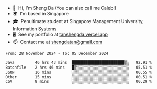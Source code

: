 <!---
tan-sd/tan-sd is a ✨ special ✨ repository because its `README.md` (this file) appears on your GitHub profile.
You can click the Preview link to take a look at your changes.
--->
- 👋  Hi, I'm Sheng Da (You can also call me Caleb!)
- 🌍  I'm based in Singapore
- 🎓  Penultimate student at Singapore Management University, Information Systems
- 🖥️  See my portfolio at [tanshengda.vercel.app](https://tanshengda.vercel.app/)
- 📫  Contact me at [shengdatan@gmail.com](mailto:shengdatan@gmail.com)

<!--START_SECTION:waka-->

```txt
From: 28 November 2024 - To: 05 December 2024

Java         46 hrs 43 mins  ███████████████████████▒░   92.91 %
Batchfile    2 hrs 46 mins   █▒░░░░░░░░░░░░░░░░░░░░░░░   05.51 %
JSON         16 mins         ░░░░░░░░░░░░░░░░░░░░░░░░░   00.55 %
Other        15 mins         ░░░░░░░░░░░░░░░░░░░░░░░░░   00.51 %
CSV          8 mins          ░░░░░░░░░░░░░░░░░░░░░░░░░   00.29 %
```

<!--END_SECTION:waka-->
